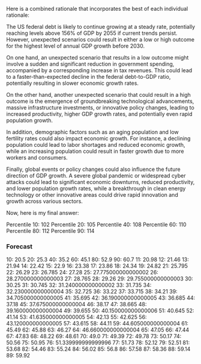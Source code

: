 Here is a combined rationale that incorporates the best of each individual rationale:

The US federal debt is likely to continue growing at a steady rate, potentially reaching levels above 156% of GDP by 2055 if current trends persist. However, unexpected scenarios could result in either a low or high outcome for the highest level of annual GDP growth before 2030.

On one hand, an unexpected scenario that results in a low outcome might involve a sudden and significant reduction in government spending, accompanied by a corresponding increase in tax revenues. This could lead to a faster-than-expected decline in the federal debt-to-GDP ratio, potentially resulting in slower economic growth rates.

On the other hand, another unexpected scenario that could result in a high outcome is the emergence of groundbreaking technological advancements, massive infrastructure investments, or innovative policy changes, leading to increased productivity, higher GDP growth rates, and potentially even rapid population growth.

In addition, demographic factors such as an aging population and low fertility rates could also impact economic growth. For instance, a declining population could lead to labor shortages and reduced economic growth, while an increasing population could result in faster growth due to more workers and consumers.

Finally, global events or policy changes could also influence the future direction of GDP growth. A severe global pandemic or widespread cyber attacks could lead to significant economic downturns, reduced productivity, and lower population growth rates, while a breakthrough in clean energy technology or other innovative areas could drive rapid innovation and growth across various sectors.

Now, here is my final answer:

Percentile 10: 102
Percentile 20: 105
Percentile 40: 108
Percentile 60: 110
Percentile 80: 112
Percentile 90: 114

### Forecast

10: 20.5
20: 25.3
40: 35.2
60: 45.1
80: 52.9
90: 60.7
11: 20.98
12: 21.46
13: 21.94
14: 22.42
15: 22.9
16: 23.38
17: 23.86
18: 24.34
19: 24.82
21: 25.795
22: 26.29
23: 26.785
24: 27.28
25: 27.775000000000002
26: 28.270000000000003
27: 28.765
28: 29.26
29: 29.755000000000003
30: 30.25
31: 30.745
32: 31.240000000000002
33: 31.735
34: 32.230000000000004
35: 32.725
36: 33.22
37: 33.715
38: 34.21
39: 34.705000000000005
41: 35.695
42: 36.190000000000005
43: 36.685
44: 37.18
45: 37.675000000000004
46: 38.17
47: 38.665
48: 39.160000000000004
49: 39.655
50: 40.150000000000006
51: 40.645
52: 41.14
53: 41.635000000000005
54: 42.13
55: 42.625
56: 43.120000000000005
57: 43.615
58: 44.11
59: 44.605000000000004
61: 45.49
62: 45.88
63: 46.27
64: 46.660000000000004
65: 47.05
66: 47.44
67: 47.83
68: 48.22
69: 48.61
70: 49.0
71: 49.39
72: 49.78
73: 50.17
74: 50.56
75: 50.95
76: 51.339999999999996
77: 51.73
78: 52.12
79: 52.51
81: 53.68
82: 54.46
83: 55.24
84: 56.02
85: 56.8
86: 57.58
87: 58.36
88: 59.14
89: 59.92